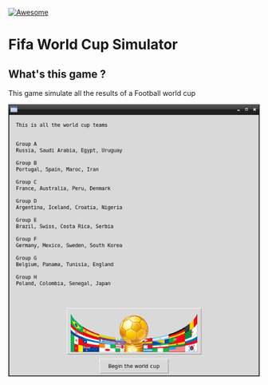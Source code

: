 [![Awesome](https://awesome.re/badge.svg)](https://awesome.re)  


# Fifa World Cup Simulator

## What's this game ?  

This game simulate all the results of a Football world cup  

![Screenshot](screenshot.png)  




